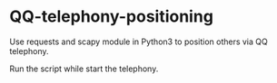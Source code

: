 # QQ-telephony-positioning
Use requests and scapy module in Python3 to position others via QQ telephony.

Run the script while start the telephony.
